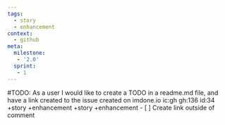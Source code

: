 ```yaml
---
tags:
  - story
  - enhancement
context:
  - github
meta:
  milestone:
   - '2.0'
  sprint:
   - 1
---
```

#TODO: As a user I would like to create a TODO in a readme.md file, and have a link created to the issue created on imdone.io ic:gh gh:136 id:34 +story +enhancement +story +enhancement
       - [ ] Create link outside of comment
